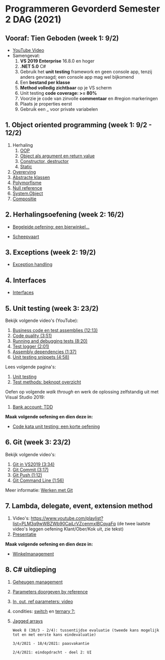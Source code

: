 # Programmeren Gevorderd Semester 2 DAG (2021)

## Vooraf: Tien Geboden (week 1: 9/2)

* [YouTube Video](https://www.youtube.com/watch?v=tNBln0tv6oE&list=PLM3q9wWBZWb-0G5rKQOVK-W0ihR5-561c&index=5&t=72s)
* Samengevat:
  1. **VS 2019 Enterprise** 16.8.0 en hoger
  2. **.NET 5.0** C#
  3. Gebruik het **unit testing** framework en geen console app, tenzij anders gevraagd; een console app mag wel bijkomend
  4. Een **bestand per klasse**
  5. **Method volledig zichtbaar** op je VS scherm
  6. Unit testing **code coverage: >= 80%**
  7. Voorzie je code van zinvolle **commentaar** en #region markeringen
  8. Plaats je properties eerst
  9. Gebruik een _ voor private variabelen

## 1. Object oriented programming (week 1: 9/2 - 12/2)

1. Herhaling
   1. [OOP](./Documents/OOP.md)
   2. [Object als argument en return value](./Documents/Objecten.md)
   3. [Constructor, destructor](./Documents/Constructors.md)
   4. [Static](./Documents/Static.md)
2. [Overerving](./Documents/Overerving.md)
3. [Abstracte klassen](./Documents/AbstracteKlassen.md)
4. [Polymorfisme](./Documents/Polymorfisme.md)
5. [Null reference](./Documents/NullReference.md)
6. [System.Object](./Documents/SystemObject.md)
7. [Compositie](./Documents/Compositie.md)

## 2. Herhalingsoefening (week 2: 16/2)

* [Begeleide oefening: een bierwinkel...](./Documents/PG_OObasics_oef1_opdracht.pdf)

* [Scheepvaart](./Documents/OefeningCollectionsOvererving.pdf)

## 3. Exceptions (week 2: 19/2)

- [Exception handling](./Documents/ExceptionHandling.md)

## 4. Interfaces

* [Interfaces](./Documents/Interfaces1.md)

## 5. Unit testing (week 3: 23/2)

Bekijk volgende video's (YouTube):

  1. [Business code en test assemblies (12:13)](https://www.youtube.com/watch?v=ayJYhxs4e6I&list=PLM3q9wWBZWb-0G5rKQOVK-W0ihR5-561c&index=6&t=151s)
  2. [Code quality (3:51)](https://www.youtube.com/watch?v=WAVBJhTV4Ms&list=PLM3q9wWBZWb-0G5rKQOVK-W0ihR5-561c&index=7)
  3. [Running and debugging tests (8:20)](https://www.youtube.com/watch?v=tKhnw61JC6U&list=PLM3q9wWBZWb-0G5rKQOVK-W0ihR5-561c&index=8)
  4. [Test logger (2:01)](https://www.youtube.com/watch?v=mSJ3up_2Ecs&list=PLM3q9wWBZWb-0G5rKQOVK-W0ihR5-561c&index=9)
  5. [Assembly dependencies (1:37)](https://www.youtube.com/watch?v=pDinrXTXoI8&list=PLM3q9wWBZWb-0G5rKQOVK-W0ihR5-561c&index=10)
  6. [Unit testing snippets (4:58)](https://www.youtube.com/watch?v=3pyTcAzONMw&list=PLM3q9wWBZWb-0G5rKQOVK-W0ihR5-561c&index=11&t=39s)

Lees volgende pagina's:

  1. [Unit testing](./Documents/UnitTestingTDD2.md)
  4. [Test methods: beknopt overzicht](./Documents/UnitTestingTestMethods.pdf)

Oefen op volgende *walk through* en werk de oplossing zelfstandig uit met Visual Studio 2019:

  1. [Bank account: TDD](./Documents/UnitTestingWalkthrough.pdf)

**Maak volgende oefening en dien deze in:**

* [Code kata unit testing: een korte oefening](./Documents/unittestkata1.md) <!-- https://osherove.com/tdd-kata-1/ -->

## 6. Git (week 3: 23/2)

Bekijk volgende video's:

1. [Git in VS2019 (3:34)](https://www.youtube.com/watch?v=wQdGC8HvKBE&list=PLM3q9wWBZWb-0G5rKQOVK-W0ihR5-561c&index=1&t=2s)
2. [Git Commit (3:17)](https://www.youtube.com/watch?v=jYiIBGsu3SI&list=PLM3q9wWBZWb-0G5rKQOVK-W0ihR5-561c&index=2&t=22s)
3. [Git Push (1:12)](https://www.youtube.com/watch?v=yxJDqfXhNAQ&list=PLM3q9wWBZWb-0G5rKQOVK-W0ihR5-561c&index=3&t=1s)
4. [Git Command Line (1:56)](https://www.youtube.com/watch?v=npqBMnmahs4&list=PLM3q9wWBZWb-0G5rKQOVK-W0ihR5-561c&index=4&t=7s)

Meer informatie: [Werken met Git](./Documents/WerkenMetGit.md)

## 7. Lambda, delegate, event, extension method

1. Video's: https://www.youtube.com/playlist?list=PLM3q9wWBZWb90CajLrVZcenmxIBCqyaFq (de twee laatste video's leggen oefening Klant/Ober/Kok uit, zie tekst)
2. [Presentatie](./Documents/DelegatesEvents.pdf)

**Maak volgende oefening en dien deze in:**

* [Winkelmanagement](./Documents/winkelmanagement.md)

## 8. C# uitdieping

1. [Geheugen management](./Documents/GeheugenManagement.md)

2. [Parameters doorgeven by reference](./Documents/OutEnRef.md)

3. [In, out, ref parameters: video](https://youtu.be/BpBc-Nhmlzk)

4. condities: [switch](./Documents/switch.md) en [ternary ?:](./Documents/WillemTellTernary.md)

5. [Jagged arrays](./Documents/JaggedArrays.md)

   

   <!--

   [C# 9.0](./Documents/Cs9.md)

## 9. XUnit

## 10. LINQ (week 4: 5/3 en week 5: 9/3)

1. [Presentatie](./Documents/Linq.pdf)
2. [Oefening](./Documents/LinqOpgave.pdf): [gegevens](./Documents/LinqAdresInfo.txt)

## 11. TCP communicatie (nuget)

[SimpleTCP](./Documents/SimpleTCP.md)

-->

```
16/3/2021: eindopdracht - deel 1: domeinmodel, inclusief unit testing
```

<!--

## 12. File I/O (week 6)

## 13. Jason (nuget)

## 14. ADO .NET (week 7)

-->

```
Week 8 (30/3 - 2/4): tussentijdse evaluatie (tweede kans mogelijk tot en met eerste kans eindevaluatie)
```

```
3/4/2021 - 18/4/2021: paasvakantie
```

```
2/4/2021: eindopdracht - deel 2: UI
```

<!--

## 13. WPF (week 9 - week 12)

## 14. SOLID

* [Interfaces](./Documents/Interfaces1.md)
* [5 principes](./Documents/SOLID.md)

## 15. Nuttige extra's

* [Overzicht boeken, tutorials, websites, ...](./Documents/NuttigeExtras.md)

## 16. Uitdieping

1. [Interfaces](./Documents/Interfaces1.md)
2. [Generics](./Documents/Generics.md)
3. [UML naar code](./Documents/UMLNaarCode.md)

```
- Laatste week mei, eerste week juni: eindevaluatie - voorstelling eindopdracht (twee kansen)
- Eerste examendag: 25/5/2021
- Laatste examendag: 22/6/2021
```

## Oefeningen

* [Ondersteundende opdrachten](./Documents/Opdrachten.md)

# .NET 5.0

* Installeer Visual Studio 2019 versie 16.8.0 of hoger (vandaag is de hoogste versie: 16.9.0 Preview 5.0)
* Opvolger .NET Core 3.1 en tegelijk het einde van de "Frameworks", .NET Core, Mono, enzovoort - voorbij met de hoofdpijn! Door COVID-19 zal pas .NET 6 in november 2021 de unificatiebeweging volledig afronden, inclusief .NET MAUI, de Universal UI, een evolutie van Xamarin.Forms, en ondersteuning voor Android en iOS.
* https://dotnet.microsoft.com/download/dotnet/5.0

